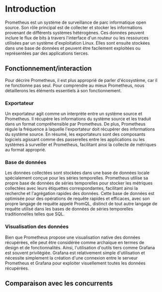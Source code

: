 # Introduction

Prometheus est un système de surveillance de parc informatique open source. Son rôle principal est de collecter et stocker les informations provenant de différents systèmes hétérogènes. Ces données peuvent inclure le flux de bits à travers l'interface d'un routeur ou les ressources utilisées par un système d'exploitation Linux. Elles sont ensuite stockées dans une base de données et peuvent être facilement exploitées ou représentées par des applications tierces.

## Fonctionnement/interaction

Pour décrire Prometheus, il est plus approprié de parler d'écosystème, car il ne fonctionne pas seul. Pour comprendre au mieux Prometheus, nous détaillerons les éléments essentiels à son fonctionnement.

### Exportateur

Un exportateur agit comme un interprète entre un système source et Prometheus. Il récupère les informations du système source et les traduit dans un format compréhensible par Prometheus. De plus, Prometheus régule la fréquence à laquelle l'exportateur doit récupérer des informations du système source. En résumé, les exportateurs sont des composants logiciels agissant comme des passerelles entre les applications ou les systèmes à surveiller et Prometheus, facilitant ainsi la collecte de métriques au format approprié.

### Base de données

Les données collectées sont stockées dans une base de données locale spécialement conçue pour les séries temporelles. Prometheus utilise sa propre base de données de séries temporelles pour stocker les métriques collectées avec leurs étiquettes correspondantes, facilitant ainsi la recherche et l'agrégation rapides des données. Cette base de données est optimisée pour des opérations de requête rapides et efficaces, avec son propre langage de requête appelé PromQL, distinct de tout autre langage de requête utilisé dans les bases de données de séries temporelles traditionnelles telles que SQL.

### Visualisation des données

Bien que Prometheus propose une visualisation native des données récupérées, elle peut être considérée comme archaïque en termes de design et de fonctionnalités. Ainsi, l'utilisation d'outils tiers comme Grafana est souvent privilégiée. Grafana est relativement simple d'utilisation et nécessite simplement la création d'une connexion entre le serveur Prometheus et Grafana pour exploiter visuellement toutes les données récupérées.

## Comparaison avec les concurrents

